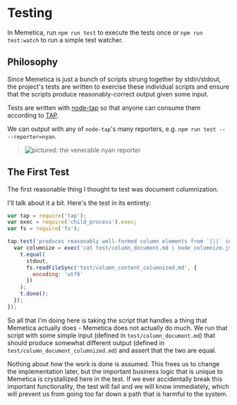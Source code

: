 # Testing

In Memetica, run `npm run test` to execute the tests once or
`npm run test:watch` to run a simple test watcher.

## Philosophy

Since Memetica is just a bunch of scripts strung together by stdin/stdout,
the project's tests are written to exercise these individual scripts and ensure
that the scripts produce reasonably-correct output given some input.

Tests are written with [node-tap](https://github.com/tapjs/node-tap) so that
anyone can consume them according to [TAP](https://testanything.org/).

We can output with any of `node-tap`'s many reporters,
e.g. `npm run test -- --reporter=nyan`.

> ![pictured: the venerable nyan reporter](https://cloud.githubusercontent.com/assets/197309/13726939/8b7d1444-e8ab-11e5-9a45-f5fac79ca0f3.png)

## The First Test

The first reasonable thing I thought to test was document columnization.

I'll talk about it a bit. Here's the test in its entirety:

```js
var tap = require('tap');
var exec = require('child_process').exec;
var fs = require('fs');

tap.test('produces reasonably well-formed column elements from `|||` in input', function(t) {
  var columnize = exec('cat test/column_document.md | node columnize.js', function(error, stdout, stderr) {
    t.equal(
      stdout,
      fs.readFileSync('test/column_content_columnized.md', {
        encoding: 'utf8'
      })
    );
    t.done();
  });
});
```

So all that I'm doing here is taking the script that handles a thing that
Memetica actually does - Memetica does not actually do much. We run that script
with some simple input (defined in `test/column_document.md`) that should
produce somewhat different output (defined in `test/column_document_columnized.md`)
and assert that the two are equal.

Nothing about _how_ the work is done is assumed. This frees us to change the
implementation later, but the important business logic that is unique to Memetica
is crystallized here in the test. If we ever accidentally break this
important functionality, the test will fail and we will know immediately, which
will prevent us from going too far down a path that is harmful to the system.
